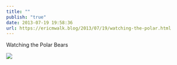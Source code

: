 ```yaml
---
title: ""
publish: "true"
date: 2013-07-19 19:58:36
url: https://ericmwalk.blog/2013/07/19/watching-the-polar.html
---
```


Watching the Polar Bears

![](https://ericmwalk.blog/uploads/2022/e2c60542b6.jpg)